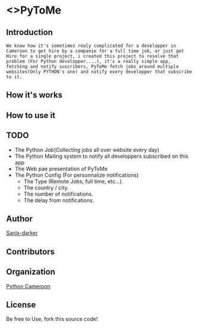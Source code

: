 # <>PyToMe

## Introduction
    We know how it's sometimes realy complicated for a developper in Cameroon to get hire by a companie for a full time job, or just get Hire for a single project, i created this project to resolve that problem (For Python developper....), it's a really simple app, fetching and notify suscribers, PyToMe fetch jobs around multiple websites(Only PYTHON's one) and notify every developper that subscribe to it.

## How it's works


## How to use it


## TODO
- The Python Job(Collecting jobs all over website every day)
- The Python Mailing system to notify all developpers subscribed on this app
- The Web pae presentation of PyToMe
- The Python Config (For personnalize notifications)
    - The Type (Remote Jobs, full time, etc...).
    - The country / city.
    - The number of notifications.
    - The delay from notifications.

## Author
[Sanix-darker](https://github.com/sanix-darker)

## Contributors


## Organization
[Python Cameroon](https://github.com/python-cameroun)

## License
Be free to Use, fork this source code!